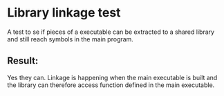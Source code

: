Library linkage test
=======================

A test to se if pieces of a executable can be extracted to a shared library and still reach symbols in the main program.

## Result:
Yes they can. Linkage is happening when the main executable is built and the library can therefore access function defined in the main executable.


